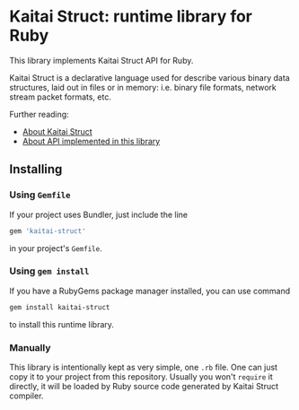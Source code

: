 # Kaitai Struct: runtime library for Ruby

This library implements Kaitai Struct API for Ruby.

Kaitai Struct is a declarative language used for describe various binary
data structures, laid out in files or in memory: i.e. binary file
formats, network stream packet formats, etc.

Further reading:

* [About Kaitai Struct](http://kaitai.io/)
* [About API implemented in this library](http://doc.kaitai.io/stream_api.html)

## Installing

### Using `Gemfile`

If your project uses Bundler, just include the line

```bash
gem 'kaitai-struct'
```

in your project's `Gemfile`.

### Using `gem install`

If you have a RubyGems package manager installed, you can use command

```bash
gem install kaitai-struct
```

to install this runtime library.

### Manually

This library is intentionally kept as very simple, one `.rb` file.
One can just copy it to your project from this repository.
Usually you won't `require` it directly, it will be loaded
by Ruby source code generated by Kaitai Struct compiler.

